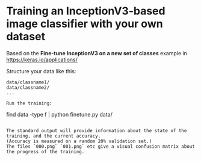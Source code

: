 # Training an InceptionV3-based image classifier with your own dataset

Based on the **Fine-tune InceptionV3 on a new set of classes** example in https://keras.io/applications/

Structure your data like this:

```
data/classname1/
data/classname2/
...

Run the training:

```
find data -type f | python finetune.py data/
```

The standard output will provide information about the state of the training, and the current accuracy.
(Accuracy is measured on a random 20% validation set.)
The files `000.png` `001.png` etc give a visual confusion matrix about the progress of the training.

